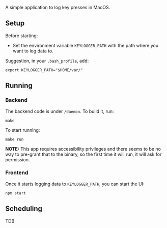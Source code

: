 A simple application to log key presses in MacOS.

## Setup

Before starting:

* Set the environment variable `KEYLOGGER_PATH` with the path where you want to log data to.

Suggestion, in your `.bash_profile`, add:

    export KEYLOGGER_PATH="$HOME/var/"

## Running

### Backend

The backend code is under `/daemon`. To build it, run:

    make

To start running:

    make run

**NOTE:** This app requires accessibility privileges and there seems to be no way to pre-grant that to the binary, so the first time it will run, it will ask for permission.

### Frontend

Once it starts logging data to `KEYLOGGER_PATH`, you can start the UI:

    npm start

## Scheduling

TDB
